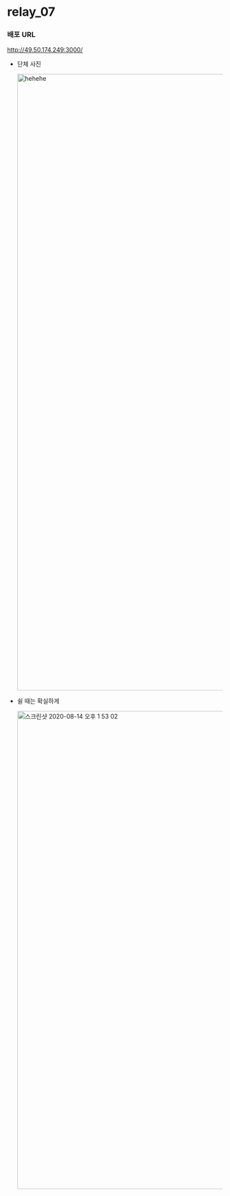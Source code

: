 # relay_07

###  배포 URL

http://49.50.174.249:3000/

- 단체 사진

  <img width="1440" alt="hehehe" src="https://user-images.githubusercontent.com/33643752/90256138-3b485e00-de80-11ea-9db7-b189b69f8a98.png">

- 쉴 때는 확실하게

  <img width="1117" alt="스크린샷 2020-08-14 오후 1 53 02" src="https://user-images.githubusercontent.com/33643752/90256129-37b4d700-de80-11ea-88be-8091a31e92ff.png">